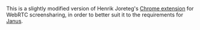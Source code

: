 This is a slightly modified version of Henrik Joreteg's
[Chrome extension](https://github.com/henrikjoreteg/getscreenmedia) for
WebRTC screensharing, in order to better suit it to the requirements for
[Janus](https://github.com/meetecho/janus-gateway).
